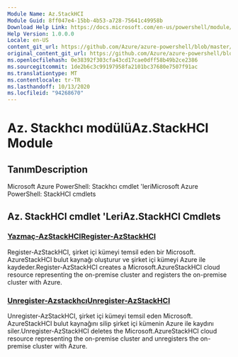 ```yaml
---
Module Name: Az.StackHCI
Module Guid: 8ff047e4-15bb-4b53-a728-75641c49958b
Download Help Link: https://docs.microsoft.com/en-us/powershell/module/az.StackHCI
Help Version: 1.0.0.0
Locale: en-US
content_git_url: https://github.com/Azure/azure-powershell/blob/master/src/StackHCI/help/Az.StackHCI.md
original_content_git_url: https://github.com/Azure/azure-powershell/blob/master/src/StackHCI/help/Az.StackHCI.md
ms.openlocfilehash: 0e38392f303cfa43cd17cae0dff58b49b2ce2386
ms.sourcegitcommit: 1de2b6c3c99197958fa2101bc37680e7507f91ac
ms.translationtype: MT
ms.contentlocale: tr-TR
ms.lasthandoff: 10/13/2020
ms.locfileid: "94268670"
---
```

# <span data-ttu-id="a73d5-101">Az. Stackhcı modülü</span><span class="sxs-lookup"><span data-stu-id="a73d5-101">Az.StackHCI Module</span></span>
## <span data-ttu-id="a73d5-102">Tanım</span><span class="sxs-lookup"><span data-stu-id="a73d5-102">Description</span></span>
<span data-ttu-id="a73d5-103">Microsoft Azure PowerShell: Stackhcı cmdlet 'leri</span><span class="sxs-lookup"><span data-stu-id="a73d5-103">Microsoft Azure PowerShell: StackHCI cmdlets</span></span>

## <span data-ttu-id="a73d5-104">Az. StackHCI cmdlet 'Leri</span><span class="sxs-lookup"><span data-stu-id="a73d5-104">Az.StackHCI Cmdlets</span></span>
### [<span data-ttu-id="a73d5-105">Yazmaç-AzStackHCI</span><span class="sxs-lookup"><span data-stu-id="a73d5-105">Register-AzStackHCI</span></span>](Register-AzStackHCI.md)
<span data-ttu-id="a73d5-106">Register-AzStackHCI, şirket içi kümeyi temsil eden bir Microsoft. AzureStackHCI bulut kaynağı oluşturur ve şirket içi kümeyi Azure ile kaydeder.</span><span class="sxs-lookup"><span data-stu-id="a73d5-106">Register-AzStackHCI creates a Microsoft.AzureStackHCI cloud resource representing the on-premise cluster and registers the on-premise cluster with Azure.</span></span>

### [<span data-ttu-id="a73d5-107">Unregister-Azstackhcı</span><span class="sxs-lookup"><span data-stu-id="a73d5-107">Unregister-AzStackHCI</span></span>](Unregister-AzStackHCI.md)
<span data-ttu-id="a73d5-108">Unregister-AzStackHCI, şirket içi kümeyi temsil eden Microsoft. AzureStackHCI bulut kaynağını silip şirket içi kümenin Azure ile kaydını siler.</span><span class="sxs-lookup"><span data-stu-id="a73d5-108">Unregister-AzStackHCI deletes the Microsoft.AzureStackHCI cloud resource representing the on-premise cluster and unregisters the on-premise cluster with Azure.</span></span>

